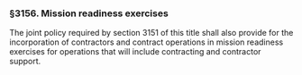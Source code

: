 ### §3156. Mission readiness exercises ###

The joint policy required by section 3151 of this title shall also provide for the incorporation of contractors and contract operations in mission readiness exercises for operations that will include contracting and contractor support.